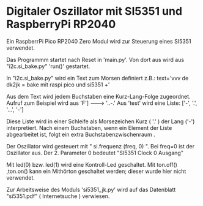 # Digitaler Oszillator mit SI5351 und RaspberryPi RP2040
Ein RaspberrPi Pico RP2040 Zero Modul  wird zur Steuerung eines SI5351 verwendet.

Das Programmm startet nach Reset in 'main.py'. Von dort aus wird aus "i2c.si_bake.py"  'run()' gestartet.

In "i2c.si_bake.py" wird ein Text zum Morsen definiert z.B.: text='vvv de dk2jk = bake mit raspi pico und si5351 +'

Aus dem Text wird jedem Buchstaben eine Kurz-Lang-Folge zugeordnet.
Aufruf zum Beispiel wird aus 'F']   ---> '..-.'
Aus 'test'  wird eine Liste:    ['-', '.', '...', '-']

Diese Liste wird in einer Schleife  als Morsezeichen Kurz ( '.' ) der Lang ('-') interpretiert. 
Nach einem Buchstaben, wenn ein Element der Liste abgearbeitet ist, 
folgt ein extra Buchstabenzwischenraum .

Der Oszillator wird gesteuert mit " si.frequenz (freq, 0) ".
Bei freq=0 ist der Oszillator aus. Der 2. Parameter 0 bedeutet "SI5351 Clock 0 Ausgang"

Mit led(0) bzw. led(1) wird eine Kontroll-Led geschaltet.
Mit ton.off() ,ton.on() kann ein Mithörton geschaltet werden; dieser wurde hier nicht verwendet.

Zur Arbeitsweise des Moduls 'si5351_jk.py' wird auf das Datenblatt "si5351.pdf"
 ( Internetsuche ) verwiesen.

